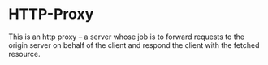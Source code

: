 # HTTP-Proxy

This is an http proxy – a server whose job is to forward requests to the origin server on behalf of the client and respond the client with the fetched resource.
